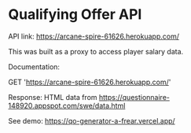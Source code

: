 # Qualifying Offer API

API link: https://arcane-spire-61626.herokuapp.com/

This was built as a proxy to access player salary data.

Documentation: 

GET 'https://arcane-spire-61626.herokuapp.com/'

Response: HTML data from https://questionnaire-148920.appspot.com/swe/data.html

See demo: https://qo-generator-a-frear.vercel.app/